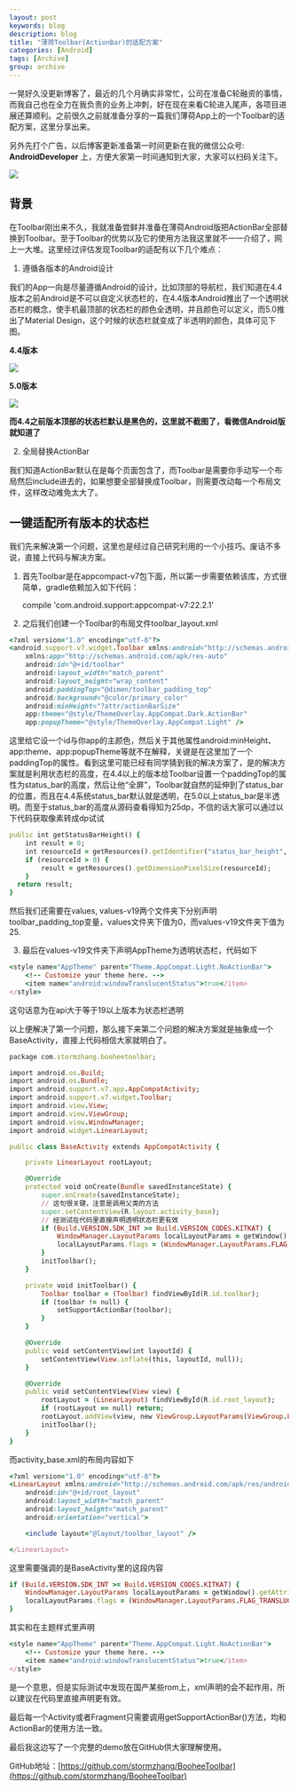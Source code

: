 ```yaml
---
layout: post
keywords: blog
description: blog
title: "薄荷Toolbar(ActionBar)的适配方案"
categories: [Android]
tags: [Archive]
group: archive
---
```



一晃好久没更新博客了，最近的几个月确实非常忙，公司在准备C轮融资的事情，而我自己也在全力在我负责的业务上冲刺，好在现在来看C轮进入尾声，各项目进展还算顺利。之前很久之前就准备分享的一篇我们薄荷App上的一个Toolbar的适配方案，这里分享出来。

另外先打个广告，以后博客更新准备第一时间更新在我的微信公众号: **AndroidDeveloper** 上，方便大家第一时间通知到大家，大家可以扫码关注下。

<img src="/images/weixinpublic.jpg" />

## 背景

在Toolbar刚出来不久，我就准备尝鲜并准备在薄荷Android版把ActionBar全部替换到Toolbar。至于Toolbar的优势以及它的使用方法我这里就不一一介绍了，网上一大堆。这里经过评估发现Toolbar的适配有以下几个难点：


1. 遵循各版本的Android设计

我们的App一向是尽量遵循Android的设计，比如顶部的导航栏，我们知道在4.4版本之前Android是不可以自定义状态栏的，在4.4版本Android推出了一个透明状态栏的概念，使手机最顶部的状态栏的颜色全透明，并且颜色可以定义，而5.0推出了Material Design，这个时候的状态栏就变成了半透明的颜色，具体可见下图。

**4.4版本**

<img src="/images/nexus5_api19.png"/>

**5.0版本**

<img src="/images/nexus5_api21.png"/>

**而4.4之前版本顶部的状态栏默认是黑色的，这里就不截图了，看微信Android版就知道了**


2. 全局替换ActionBar

我们知道ActionBar默认在是每个页面包含了，而Toolbar是需要你手动写一个布局然后include进去的，如果想要全部替换成Toolbar，则需要改动每一个布局文件，这样改动难免太大了。

## 一键适配所有版本的状态栏

我们先来解决第一个问题，这里也是经过自己研究利用的一个小技巧。废话不多说，直接上代码与解决方案。

1. 首先Toolbar是在appcompact-v7包下面，所以第一步需要依赖该库，方式很简单，gradle依赖加入如下代码：

    compile 'com.android.support:appcompat-v7:22.2.1'

2. 之后我们创建一个Toolbar的布局文件toolbar_layout.xml

```ruby
<?xml version="1.0" encoding="utf-8"?>
<android.support.v7.widget.Toolbar xmlns:android="http://schemas.android.com/apk/res/android"
    xmlns:app="http://schemas.android.com/apk/res-auto"
    android:id="@+id/toolbar"
    android:layout_width="match_parent"
    android:layout_height="wrap_content"
    android:paddingTop="@dimen/toolbar_padding_top"
    android:background="@color/primary_color"
    android:minHeight="?attr/actionBarSize"
    app:theme="@style/ThemeOverlay.AppCompat.Dark.ActionBar"
    app:popupTheme="@style/ThemeOverlay.AppCompat.Light" />
```

这里给它设一个id与你app的主颜色，然后关于其他属性android:minHeight、app:theme、app:popupTheme等就不在解释，关键是在这里加了一个paddingTop的属性。看到这里可能已经有同学猜到我的解决方案了，是的解决方案就是利用状态栏的高度，在4.4以上的版本给Toolbar设置一个paddingTop的属性为status_bar的高度，然后让他“全屏”，Toolbar就自然的延伸到了status_bar的位置，而且在4.4系统status_bar默认就是透明，在5.0以上status_bar是半透明。而至于status_bar的高度从源码查看得知为25dp，不信的话大家可以通过以下代码获取像素转成dp试试

```ruby
public int getStatusBarHeight() {  
    int result = 0;
    int resourceId = getResources().getIdentifier("status_bar_height", "dimen", "android");
    if (resourceId > 0) {
        result = getResources().getDimensionPixelSize(resourceId);
    }  
  return result;
}  
```

然后我们还需要在values, values-v19两个文件夹下分别声明toolbar_padding_top变量，values文件夹下值为0，而values-v19文件夹下值为25.

3. 最后在values-v19文件夹下声明AppTheme为透明状态栏，代码如下

```ruby
<style name="AppTheme" parent="Theme.AppCompat.Light.NoActionBar">
    <!-- Customize your theme here. -->
    <item name="android:windowTranslucentStatus">true</item>
</style>
```

这句话意为在api大于等于19以上版本为状态栏透明

以上便解决了第一个问题，那么接下来第二个问题的解决方案就是抽象成一个BaseActivity，直接上代码相信大家就明白了。

```ruby
package com.stormzhang.booheetoolbar;

import android.os.Build;
import android.os.Bundle;
import android.support.v7.app.AppCompatActivity;
import android.support.v7.widget.Toolbar;
import android.view.View;
import android.view.ViewGroup;
import android.view.WindowManager;
import android.widget.LinearLayout;

public class BaseActivity extends AppCompatActivity {

    private LinearLayout rootLayout;

    @Override
    protected void onCreate(Bundle savedInstanceState) {
        super.onCreate(savedInstanceState);
        // 这句很关键，注意是调用父类的方法
        super.setContentView(R.layout.activity_base);
        // 经测试在代码里直接声明透明状态栏更有效
        if (Build.VERSION.SDK_INT >= Build.VERSION_CODES.KITKAT) {
            WindowManager.LayoutParams localLayoutParams = getWindow().getAttributes();
            localLayoutParams.flags = (WindowManager.LayoutParams.FLAG_TRANSLUCENT_STATUS | localLayoutParams.flags);
        }
        initToolbar();
    }

    private void initToolbar() {
        Toolbar toolbar = (Toolbar) findViewById(R.id.toolbar);
        if (toolbar != null) {
            setSupportActionBar(toolbar);
        }
    }

    @Override
    public void setContentView(int layoutId) {
        setContentView(View.inflate(this, layoutId, null));
    }

    @Override
    public void setContentView(View view) {
        rootLayout = (LinearLayout) findViewById(R.id.root_layout);
        if (rootLayout == null) return;
        rootLayout.addView(view, new ViewGroup.LayoutParams(ViewGroup.LayoutParams.MATCH_PARENT, ViewGroup.LayoutParams.MATCH_PARENT));
        initToolbar();
    }
}
```

而activity_base.xml的布局内容如下

```ruby
<?xml version="1.0" encoding="utf-8"?>
<LinearLayout xmlns:android="http://schemas.android.com/apk/res/android"
    android:id="@+id/root_layout"
    android:layout_width="match_parent"
    android:layout_height="match_parent"
    android:orientation="vertical">

    <include layout="@layout/toolbar_layout" />

</LinearLayout>
```

这里需要强调的是BaseActivity里的这段内容

```ruby
if (Build.VERSION.SDK_INT >= Build.VERSION_CODES.KITKAT) {
    WindowManager.LayoutParams localLayoutParams = getWindow().getAttributes();
    localLayoutParams.flags = (WindowManager.LayoutParams.FLAG_TRANSLUCENT_STATUS | localLayoutParams.flags);
}
```

其实和在主题样式里声明
```ruby
<style name="AppTheme" parent="Theme.AppCompat.Light.NoActionBar">
    <!-- Customize your theme here. -->
    <item name="android:windowTranslucentStatus">true</item>
</style>
```

是一个意思，但是实际测试中发现在国产某些rom上，xml声明的会不起作用，所以建议在代码里直接声明更有效。

最后每一个Activity或者Fragment只需要调用getSupportActionBar()方法，均和ActionBar的使用方法一致。

最后我这边写了一个完整的demo放在GitHub供大家理解使用。

GitHub地址：[https://github.com/stormzhang/BooheeToolbar](https://github.com/stormzhang/BooheeToolbar)
